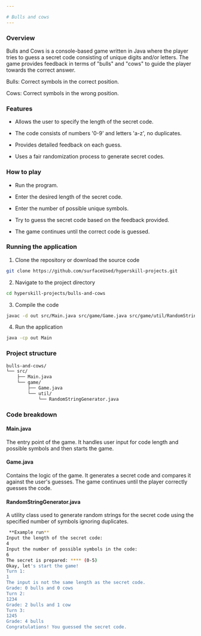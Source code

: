 ```yaml
--- 

# Bulls and cows
---
```


### Overview

Bulls and Cows is a console-based game written in Java where the player tries to guess a secret code consisting 
of unique digits and/or letters. The game provides feedback in terms of "bulls" and "cows" to guide the player 
towards the correct answer.

Bulls: Correct symbols in the correct position.

Cows: Correct symbols in the wrong position.

### Features

- Allows the user to specify the length of the secret code.

- The code consists of numbers '0-9' and letters 'a-z', no duplicates.

- Provides detailed feedback on each guess.

- Uses a fair randomization process to generate secret codes.

### How to play

- Run the program.

- Enter the desired length of the secret code.

- Enter the number of possible unique symbols.

- Try to guess the secret code based on the feedback provided.

- The game continues until the correct code is guessed.

### Running the application

1. Clone the repository or download the source code
```sh
git clone https://github.com/surfaceUsed/hyperskill-projects.git
```

2. Navigate to the project directory
```sh
cd hyperskill-projects/bulls-and-cows
```

3. Compile the code
```sh
javac -d out src/Main.java src/game/Game.java src/game/util/RandomStringGenerator.java
```

4. Run the application
```sh
java -cp out Main
```

### Project structure
```sh
bulls-and-cows/
└── src/
    ├── Main.java
    └── game/
        ├── Game.java
        └── util/
            └── RandomStringGenerator.java
```

### Code breakdown

#### Main.java
The entry point of the game. It handles user input for code length and possible symbols and then starts the game.

#### Game.java
Contains the logic of the game. It generates a secret code and compares it against the user's guesses. The game continues until the player correctly guesses the code.

#### RandomStringGenerator.java
A utility class used to generate random strings for the secret code using the specified number of symbols ignoring duplicates.

```sh
 **Example run**
Input the length of the secret code:
4
Input the number of possible symbols in the code:
6
The secret is prepared: **** (0-5)
Okay, let's start the game!
Turn 1:
1
The input is not the same length as the secret code.
Grade: 0 bulls and 0 cows
Turn 2:
1234
Grade: 2 bulls and 1 cow
Turn 3:
1245
Grade: 4 bulls
Congratulations! You guessed the secret code.
```